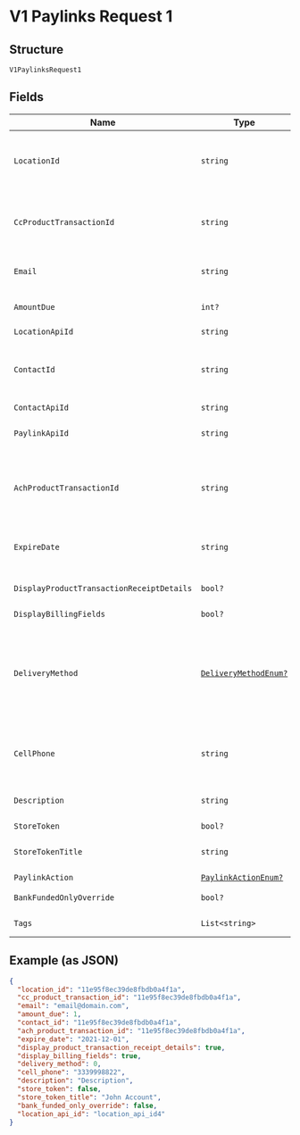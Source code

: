 
# V1 Paylinks Request 1

## Structure

`V1PaylinksRequest1`

## Fields

| Name | Type | Tags | Description |
|  --- | --- | --- | --- |
| `LocationId` | `string` | Optional | Location ID<br>**Constraints**: *Pattern*: `^(([0-9a-fA-F\-]{24,36})\|(([0-9a-fA-F]{8})-(([0-9a-fA-F]{4}\-){3})([0-9a-fA-F]{12})))$` |
| `CcProductTransactionId` | `string` | Optional | cc_product_transaction_id<br>**Constraints**: *Pattern*: `^(([0-9a-fA-F\-]{24,36})\|(([0-9a-fA-F]{8})-(([0-9a-fA-F]{4}\-){3})([0-9a-fA-F]{12})))$` |
| `Email` | `string` | Optional | Email<br>**Constraints**: *Maximum Length*: `128` |
| `AmountDue` | `int?` | Optional | Amount Due<br>**Constraints**: `>= 1`, `<= 999999999` |
| `LocationApiId` | `string` | Optional | Location Api Id |
| `ContactId` | `string` | Optional | Contact Id<br>**Constraints**: *Pattern*: `^(([0-9a-fA-F\-]{24,36})\|(([0-9a-fA-F]{8})-(([0-9a-fA-F]{4}\-){3})([0-9a-fA-F]{12})))$` |
| `ContactApiId` | `string` | Optional | Contact Api Id |
| `PaylinkApiId` | `string` | Optional | Paylinke Api Id<br>**Constraints**: *Maximum Length*: `64` |
| `AchProductTransactionId` | `string` | Optional | Ach Product Transaction Id<br>**Constraints**: *Pattern*: `^(([0-9a-fA-F\-]{24,36})\|(([0-9a-fA-F]{8})-(([0-9a-fA-F]{4}\-){3})([0-9a-fA-F]{12})))$` |
| `ExpireDate` | `string` | Optional | Expire Date<br>**Constraints**: *Maximum Length*: `10`, *Pattern*: `^[\d]{4}-[\d]{2}-[\d]{2}$` |
| `DisplayProductTransactionReceiptDetails` | `bool?` | Optional | Display Product Transaction Receipt Details |
| `DisplayBillingFields` | `bool?` | Optional | Display Billing Fields |
| `DeliveryMethod` | [`DeliveryMethodEnum?`](../../doc/models/delivery-method-enum.md) | Optional | Delivery Method<br><br>> 0 - Do not send<br>> <br>> 1 - Email<br>> <br>> 2 - SMS<br>> <br>> 3 - Both |
| `CellPhone` | `string` | Optional | Cell Phone<br>**Constraints**: *Minimum Length*: `10`, *Maximum Length*: `10`, *Pattern*: `^\d{10}$` |
| `Description` | `string` | Optional | Description<br>**Constraints**: *Maximum Length*: `64` |
| `StoreToken` | `bool?` | Optional | Store Token |
| `StoreTokenTitle` | `string` | Optional | Store Token Title<br>**Constraints**: *Maximum Length*: `16` |
| `PaylinkAction` | [`PaylinkActionEnum?`](../../doc/models/paylink-action-enum.md) | Optional | Paylink Action |
| `BankFundedOnlyOverride` | `bool?` | Optional | Bank Funded Only Override |
| `Tags` | `List<string>` | Optional | Used to apply tags to a paylink. |

## Example (as JSON)

```json
{
  "location_id": "11e95f8ec39de8fbdb0a4f1a",
  "cc_product_transaction_id": "11e95f8ec39de8fbdb0a4f1a",
  "email": "email@domain.com",
  "amount_due": 1,
  "contact_id": "11e95f8ec39de8fbdb0a4f1a",
  "ach_product_transaction_id": "11e95f8ec39de8fbdb0a4f1a",
  "expire_date": "2021-12-01",
  "display_product_transaction_receipt_details": true,
  "display_billing_fields": true,
  "delivery_method": 0,
  "cell_phone": "3339998822",
  "description": "Description",
  "store_token": false,
  "store_token_title": "John Account",
  "bank_funded_only_override": false,
  "location_api_id": "location_api_id4"
}
```


